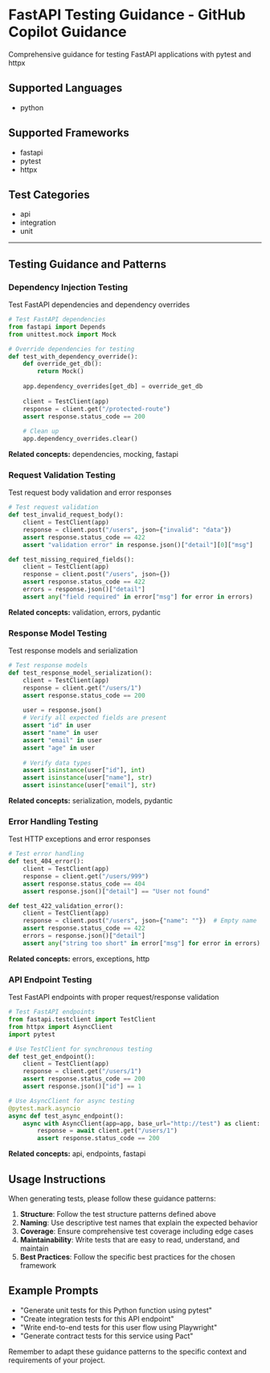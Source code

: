 # FastAPI Testing Guidance - GitHub Copilot Guidance

Comprehensive guidance for testing FastAPI applications with pytest and httpx

## Supported Languages
- python


## Supported Frameworks
- fastapi
- pytest
- httpx


## Test Categories
- api
- integration
- unit


---

## Testing Guidance and Patterns


### Dependency Injection Testing

Test FastAPI dependencies and dependency overrides

```python
# Test FastAPI dependencies
from fastapi import Depends
from unittest.mock import Mock

# Override dependencies for testing
def test_with_dependency_override():
    def override_get_db():
        return Mock()
    
    app.dependency_overrides[get_db] = override_get_db
    
    client = TestClient(app)
    response = client.get("/protected-route")
    assert response.status_code == 200
    
    # Clean up
    app.dependency_overrides.clear()
```


**Related concepts:** dependencies, mocking, fastapi



### Request Validation Testing

Test request body validation and error responses

```python
# Test request validation
def test_invalid_request_body():
    client = TestClient(app)
    response = client.post("/users", json={"invalid": "data"})
    assert response.status_code == 422
    assert "validation error" in response.json()["detail"][0]["msg"]

def test_missing_required_fields():
    client = TestClient(app)
    response = client.post("/users", json={})
    assert response.status_code == 422
    errors = response.json()["detail"]
    assert any("field required" in error["msg"] for error in errors)
```


**Related concepts:** validation, errors, pydantic



### Response Model Testing

Test response models and serialization

```python
# Test response models
def test_response_model_serialization():
    client = TestClient(app)
    response = client.get("/users/1")
    assert response.status_code == 200
    
    user = response.json()
    # Verify all expected fields are present
    assert "id" in user
    assert "name" in user
    assert "email" in user
    assert "age" in user
    
    # Verify data types
    assert isinstance(user["id"], int)
    assert isinstance(user["name"], str)
    assert isinstance(user["email"], str)
```


**Related concepts:** serialization, models, pydantic



### Error Handling Testing

Test HTTP exceptions and error responses

```python
# Test error handling
def test_404_error():
    client = TestClient(app)
    response = client.get("/users/999")
    assert response.status_code == 404
    assert response.json()["detail"] == "User not found"

def test_422_validation_error():
    client = TestClient(app)
    response = client.post("/users", json={"name": ""})  # Empty name
    assert response.status_code == 422
    errors = response.json()["detail"]
    assert any("string too short" in error["msg"] for error in errors)
```


**Related concepts:** errors, exceptions, http



### API Endpoint Testing

Test FastAPI endpoints with proper request/response validation

```python
# Test FastAPI endpoints
from fastapi.testclient import TestClient
from httpx import AsyncClient
import pytest

# Use TestClient for synchronous testing
def test_get_endpoint():
    client = TestClient(app)
    response = client.get("/users/1")
    assert response.status_code == 200
    assert response.json()["id"] == 1

# Use AsyncClient for async testing
@pytest.mark.asyncio
async def test_async_endpoint():
    async with AsyncClient(app=app, base_url="http://test") as client:
        response = await client.get("/users/1")
        assert response.status_code == 200
```


**Related concepts:** api, endpoints, fastapi




## Usage Instructions

When generating tests, please follow these guidance patterns:

1. **Structure**: Follow the test structure patterns defined above
2. **Naming**: Use descriptive test names that explain the expected behavior
3. **Coverage**: Ensure comprehensive test coverage including edge cases
4. **Maintainability**: Write tests that are easy to read, understand, and maintain
5. **Best Practices**: Follow the specific best practices for the chosen framework

## Example Prompts

- "Generate unit tests for this Python function using pytest"
- "Create integration tests for this API endpoint"
- "Write end-to-end tests for this user flow using Playwright"
- "Generate contract tests for this service using Pact"

Remember to adapt these guidance patterns to the specific context and requirements of your project.